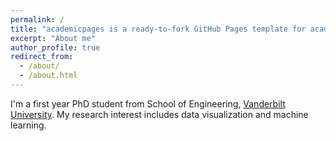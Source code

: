 ```yaml
---
permalink: /
title: "academicpages is a ready-to-fork GitHub Pages template for academic personal websites"
excerpt: "About me"
author_profile: true
redirect_from: 
  - /about/
  - /about.html
---
```


I'm a first year PhD student from School of Engineering, [Vanderbilt University](https://www.vanderbilt.edu/). My research interest includes data visualization and machine learning.
